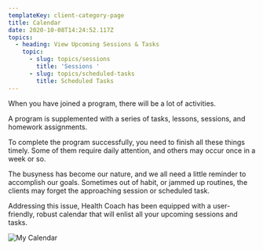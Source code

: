 ```yaml
---
templateKey: client-category-page
title: Calendar
date: 2020-10-08T14:24:52.117Z
topics:
  - heading: View Upcoming Sessions & Tasks
    topic:
      - slug: topics/sessions
        title: 'Sessions '
      - slug: topics/scheduled-tasks
        title: Scheduled Tasks
---
```

When you have joined a program, there will be a lot of activities. 

A program is supplemented with a series of tasks, lessons, sessions, and homework assignments. 

To complete the program successfully, you need to finish all these things timely. Some of them require daily attention, and others may occur once in a week or so. 

The busyness has become our nature, and we all need a little reminder to accomplish our goals. Sometimes out of habit, or jammed up routines, the clients may forget the approaching session or scheduled task. 

Addressing this issue, Health Coach has been equipped with a user-friendly, robust calendar that will enlist all your upcoming sessions and tasks.

![My Calendar](/img/my-calendar.jpg "My Calendar")
